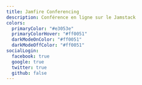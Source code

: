 ```yaml
---
title: Jamfire Conferencing
description: Conférence en ligne sur le Jamstack
colors:
  primaryColor: "#e3053e"
  primaryColorHover: "#ff0051"
  darkModeOnColor: "#ff0051"
  darkModeOffColor: "#ff0051"
socialLogin:
  facebook: true
  google: true
  twitter: true
  github: false
---
```


